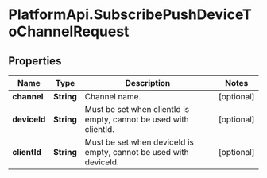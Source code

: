 # PlatformApi.SubscribePushDeviceToChannelRequest

## Properties

Name | Type | Description | Notes
------------ | ------------- | ------------- | -------------
**channel** | **String** | Channel name. | [optional] 
**deviceId** | **String** | Must be set when clientId is empty, cannot be used with clientId. | [optional] 
**clientId** | **String** | Must be set when deviceId is empty, cannot be used with deviceId. | [optional] 


